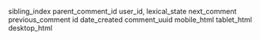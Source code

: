 sibling_index
parent_comment_id
user_id,
lexical_state
next_comment
previous_comment
id
date_created
comment_uuid
mobile_html
tablet_html
desktop_html

